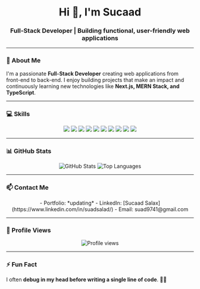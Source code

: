 <h1 align="center">Hi 👋, I'm Sucaad</h1>
<h3 align="center">Full-Stack Developer | Building functional, user-friendly web applications</h3>

---

### 🌱 About Me
I'm a passionate **Full-Stack Developer** creating web applications from front-end to back-end. I enjoy building projects that make an impact and continuously learning new technologies like **Next.js, MERN Stack, and TypeScript**.

---

### 💻 Skills
<p align="center">
  <img src="https://img.shields.io/badge/HTML5-E34F26?style=for-the-badge&logo=html5&logoColor=white"/>
  <img src="https://img.shields.io/badge/CSS3-1572B6?style=for-the-badge&logo=css3&logoColor=white"/>
  <img src="https://img.shields.io/badge/JavaScript-F7DF1E?style=for-the-badge&logo=javascript&logoColor=black"/>
  <img src="https://img.shields.io/badge/React-61DAFB?style=for-the-badge&logo=react&logoColor=black"/>
  <img src="https://img.shields.io/badge/Node.js-339933?style=for-the-badge&logo=node.js&logoColor=white"/>
  <img src="https://img.shields.io/badge/Express-000000?style=for-the-badge&logo=express&logoColor=white"/>
  <img src="https://img.shields.io/badge/MongoDB-47A248?style=for-the-badge&logo=mongodb&logoColor=white"/>
  <img src="https://img.shields.io/badge/Git-F05032?style=for-the-badge&logo=git&logoColor=white"/>
  <img src="https://img.shields.io/badge/Figma-F24E1E?style=for-the-badge&logo=figma&logoColor=white"/>
  <img src="https://img.shields.io/badge/TailwindCSS-06B6D4?style=for-the-badge&logo=tailwind-css&logoColor=white"/>
</p>

---

### 📊 GitHub Stats
<p align="center">
  <img src="https://github-readme-stats.vercel.app/api?username=sucaadsalaadcis&show_icons=true&theme=radical&hide_border=true" alt="GitHub Stats"/>
  <img src="https://github-readme-stats.vercel.app/api/top-langs/?username=sucaadsalaadcis&layout=compact&theme=radical&hide_border=true" alt="Top Languages"/>
</p>

---

### 📫 Contact Me
<p align="center">
- Portfolio: *updating*  
- LinkedIn: [Sucaad Salax](https://www.linkedin.com/in/suadsalad/)  
- Email: suad9741@gmail.com
</p>

---

### 👀 Profile Views
<p align="center">
  <img src="https://komarev.com/ghpvc/?username=sucaadsalaadcis&color=blue" alt="Profile views" />
</p>

---

### ⚡ Fun Fact
I often **debug in my head before writing a single line of code**. 🧠💡
